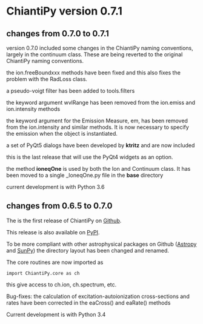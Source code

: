 ChiantiPy version 0.7.1
=======================

changes from 0.7.0 to 0.7.1
---------------------------

version 0.7.0 included some changes in the ChiantiPy naming conventions, largely in the continuum class. These are being reverted to the original ChiantiPy naming conventions.

the ion.freeBoundxxx methods have been fixed and this also fixes the problem with the RadLoss class.

a pseudo-voigt filter has been added to tools.filters

the keyword argument wvlRange has been removed from the ion.emiss and ion.intensity methods

the keyword argument for the Emission Measure, em, has been removed from the ion.intensity and similar methods. It is now necessary to specify the emission when the object is instantiated.

a set of PyQt5 dialogs have been developed by **ktritz** and are now included

this is the last release that will use the PyQt4 widgets as an option.

the method **ioneqOne** is used by both the Ion and Continuum class. It has been moved to a single \_IoneqOne.py file in the **base** directory

current development is with Python 3.6

changes from 0.6.5 to 0.7.0
---------------------------

The is the first release of ChiantiPy on [Github](https://github.com/chianti-atomic/ChiantiPy).

This release is also available on [PyPI](https://pypi.python.org/pypi).

To be more compliant with other astrophysical packages on Github ([Astropy](http://astropy.org/) and [SunPy](https://github.com/sunpy/sunpy)) the directory layout has been changed and renamed.

The core routines are now imported as

    import ChiantiPy.core as ch

this give access to ch.ion, ch.spectrum, etc.

Bug-fixes: the calculation of excitation-autoionization cross-sections and rates have been corrected in the eaCross() and eaRate() methods

Current development is with Python 3.4

